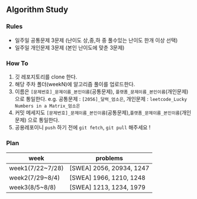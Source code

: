 ## Algorithm Study

### Rules

- 일주일 공통문제 3문제 (난이도 상,중,하 중 풀수있는 난이도 한개 이상 선택)
- 일주일 개인문제 3문제 (본인 난이도에 맞춘 3문제)

### How To


1. 깃 레포지토리를 clone 한다.
2. 해당 주차 폴더(weekN)에 알고리즘 풀이를 업로드한다.
3. 이름은 `[문제번호]_문제이름_본인이름`(공통문제), `플랫폼_문제이름_본인이름`(개인문제) 으로 통일한다.
    e.g. 공통문제 : `[2056]_달력_엄소은`, 개인문제 : `leetcode_Lucky Numbers in a Matrix_엄소은`
4. 커밋 메세지도 `[문제번호]_문제이름_본인이름`(공통문제),`플랫폼_문제이름_본인이름`(개인문제) 으로 통일한다.
5. 공용레포이니 `push` 하기 전에 `git fetch`, `git pull` 해주세요 !

### Plan

|week|problems|
|----|-------|
|week1(7/22~7/28)|[SWEA] 2056, 20934, 1247|
|week2(7/29~8/4)|[SWEA] 1966, 1210, 1248|
|week3(8/5~8/8)|[SWEA] 1213, 1234, 1979|